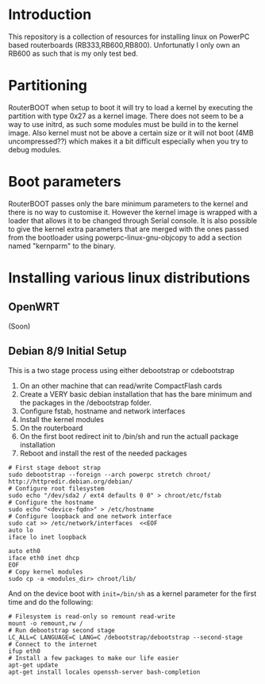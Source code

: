 # Introduction

This repository is a collection of resources for installing linux on PowerPC based routerboards (RB333,RB600,RB800).
Unfortunatly I only own an RB600 as such that is my only test bed.


# Partitioning

RouterBOOT when setup to boot it will try to load a kernel by executing the partition with type 0x27 as a kernel image.
There does not seem to be a way to use initrd, as such some modules must be build in to the kernel image.
Also kernel must not be above a certain size or it will not boot (4MB uncompressed??) which makes it a bit difficult especially when you try to debug modules.

# Boot parameters

RouterBOOT passes only the bare minimum parameters to the kernel and there is no way to customise it. However the kernel image is wrapped with a loader that allows it to be changed through Serial console.
It is also possible to give the kernel extra parameters that are merged with the ones passed from the bootloader using powerpc-linux-gnu-objcopy to add a section named "kernparm" to the binary.

# Installing various linux distributions

## OpenWRT 

(Soon)

## Debian 8/9 Initial Setup

This is a two stage process using either debootstrap or cdebootstrap

1. On an other machine that can read/write CompactFlash cards
  1. Create a VERY basic debian installation that has the bare minimum and the packages in the /debootstrap folder.
  2. Configure fstab, hostname and network interfaces
  3. Install the kernel modules
2. On the routerboard
  1. On the first boot redirect init to /bin/sh and run the actuall package installation
  2. Reboot and install the rest of the needed packages

```
# First stage deboot strap
sudo debootstrap --foreign --arch powerpc stretch chroot/ http://httpredir.debian.org/debian/
# Configure root filesystem
sudo echo "/dev/sda2 / ext4 defaults 0 0" > chroot/etc/fstab
# Configure the hostname
sudo echo "<device-fqdn>" > /etc/hostname
# Configure loopback and one network interface
sudo cat >> /etc/network/interfaces  <<EOF
auto lo
iface lo inet loopback

auto eth0
iface eth0 inet dhcp
EOF
# Copy kernel modules
sudo cp -a <modules_dir> chroot/lib/ 
```

And on the device boot with `init=/bin/sh` as a kernel parameter for the first time and do the following:

```
# Filesystem is read-only so remount read-write
mount -o remount,rw /
# Run debootstrap second stage
LC_ALL=C LANGUAGE=C LANG=C /debootstrap/debootstrap --second-stage
# Connect to the internet
ifup eth0
# Install a few packages to make our life easier
apt-get update
apt-get install locales openssh-server bash-completion
```
